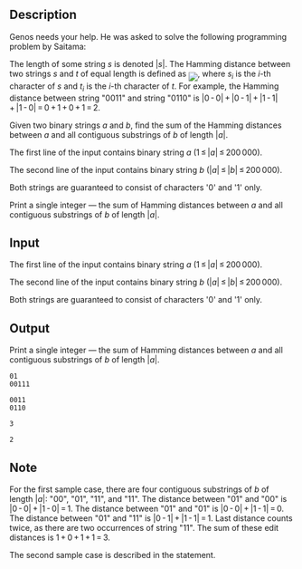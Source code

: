 ## Description

<div><p>Genos needs your help. He was asked to solve the following programming problem by Saitama:</p><p>The length of some string <span class="tex-span"><i>s</i></span> is denoted <span class="tex-span">|<i>s</i>|</span>. The Hamming distance between two strings <span class="tex-span"><i>s</i></span> and <span class="tex-span"><i>t</i></span> of equal length is defined as <img align="middle" class="tex-formula" src="file://G37jPVZW.png" style="max-width: 100.0%;max-height: 100.0%;">, where <span class="tex-span"><i>s</i><sub class="lower-index"><i>i</i></sub></span> is the <span class="tex-span"><i>i</i></span>-th character of <span class="tex-span"><i>s</i></span> and <span class="tex-span"><i>t</i><sub class="lower-index"><i>i</i></sub></span> is the <span class="tex-span"><i>i</i></span>-th character of <span class="tex-span"><i>t</i></span>. For example, the Hamming distance between string "<span class="tex-font-style-tt">0011</span>" and string "<span class="tex-font-style-tt">0110</span>" is <span class="tex-span">|0 - 0| + |0 - 1| + |1 - 1| + |1 - 0| = 0 + 1 + 0 + 1 = 2</span>.</p><p>Given two binary strings <span class="tex-span"><i>a</i></span> and <span class="tex-span"><i>b</i></span>, find the sum of the Hamming distances between <span class="tex-span"><i>a</i></span> and all contiguous substrings of <span class="tex-span"><i>b</i></span> of length <span class="tex-span">|<i>a</i>|</span>.</p></div><div class="input-specification"><p>The first line of the input contains binary string <span class="tex-span"><i>a</i></span> (<span class="tex-span">1 ≤ |<i>a</i>| ≤ 200 000</span>).</p><p>The second line of the input contains binary string <span class="tex-span"><i>b</i></span> (<span class="tex-span">|<i>a</i>| ≤ |<i>b</i>| ≤ 200 000</span>).</p><p>Both strings are guaranteed to consist of characters '<span class="tex-font-style-tt">0</span>' and '<span class="tex-font-style-tt">1</span>' only.</p></div><div class="output-specification"><p>Print a single integer&nbsp;— the sum of Hamming distances between <span class="tex-span"><i>a</i></span> and all contiguous substrings of <span class="tex-span"><i>b</i></span> of length <span class="tex-span">|<i>a</i>|</span>.</p></div>

## Input

<p>The first line of the input contains binary string <span class="tex-span"><i>a</i></span> (<span class="tex-span">1 ≤ |<i>a</i>| ≤ 200 000</span>).</p><p>The second line of the input contains binary string <span class="tex-span"><i>b</i></span> (<span class="tex-span">|<i>a</i>| ≤ |<i>b</i>| ≤ 200 000</span>).</p><p>Both strings are guaranteed to consist of characters '<span class="tex-font-style-tt">0</span>' and '<span class="tex-font-style-tt">1</span>' only.</p>

## Output

<p>Print a single integer&nbsp;— the sum of Hamming distances between <span class="tex-span"><i>a</i></span> and all contiguous substrings of <span class="tex-span"><i>b</i></span> of length <span class="tex-span">|<i>a</i>|</span>.</p>





```input1
01
00111

```




```input2
0011
0110

```




```output1
3

```




```output2
2

```



## Note

<p>For the first sample case, there are four contiguous substrings of <span class="tex-span"><i>b</i></span> of length <span class="tex-span">|<i>a</i>|</span>: "<span class="tex-font-style-tt">00</span>", "<span class="tex-font-style-tt">01</span>", "<span class="tex-font-style-tt">11</span>", and "<span class="tex-font-style-tt">11</span>". The distance between "<span class="tex-font-style-tt">01</span>" and "<span class="tex-font-style-tt">00</span>" is <span class="tex-span">|0 - 0| + |1 - 0| = 1</span>. The distance between "<span class="tex-font-style-tt">01</span>" and "<span class="tex-font-style-tt">01</span>" is <span class="tex-span">|0 - 0| + |1 - 1| = 0</span>. The distance between "<span class="tex-font-style-tt">01</span>" and "<span class="tex-font-style-tt">11</span>" is <span class="tex-span">|0 - 1| + |1 - 1| = 1</span>. Last distance counts twice, as there are two occurrences of string "<span class="tex-font-style-tt">11</span>". The sum of these edit distances is <span class="tex-span">1 + 0 + 1 + 1 = 3</span>.</p><p>The second sample case is described in the statement.</p>
